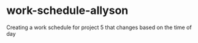 # work-schedule-allyson
Creating a work schedule for project 5 that changes based on the time of day
